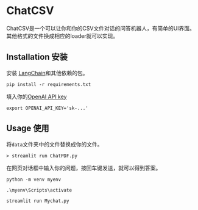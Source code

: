# ChatCSV
ChatCSV是一个可以让你和你的CSV文件对话的问答机器人，有简单的UI界面。其他格式的文件换成相应的loader就可以实现。

## Installation 安装
安装 [LangChain](https://github.com/hwchase17/langchain)和其他依赖的包。
```
pip install -r requirements.txt
```

填入你的[OpenAI API key](https://platform.openai.com/account/api-keys)
```
export OPENAI_API_KEY='sk-...'
```

## Usage 使用
将`data`文件夹中的文件替换成你的文件。

```
> streamlit run ChatPDF.py
```
在网页对话框中输入你的问题，按回车键发送，就可以得到答案。


```
python -m venv myenv
```
```
.\myenv\Scripts\activate
```
```
streamlit run Mychat.py
```





